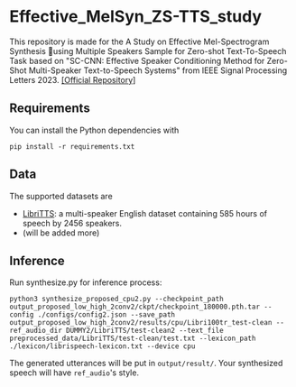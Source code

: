 # Effective_MelSyn_ZS-TTS_study
This repository is made for the A Study on Effective Mel-Spectrogram Synthesis using Multiple Speakers Sample for Zero-shot Text-To-Speech Task based on "SC-CNN: Effective Speaker Conditioning Method for Zero-Shot Multi-Speaker Text-to-Speech Systems" from IEEE Signal Processing Letters 2023. [[Official Repository]](https://github.com/hcy71o/SC-CNN/tree/SC-StyleSpeech)

## Requirements
You can install the Python dependencies with
```
pip install -r requirements.txt
```

## Data
The supported datasets are

- [LibriTTS](https://research.google/tools/datasets/libri-tts/): a multi-speaker English dataset containing 585 hours of speech by 2456 speakers.
- (will be added more)


## Inference
Run synthesize.py for inference process:
```
python3 synthesize_proposed_cpu2.py --checkpoint_path output_proposed_low_high_2conv2/ckpt/checkpoint_180000.pth.tar --config ./configs/config2.json --save_path output_proposed_low_high_2conv2/results/cpu/Libri100tr_test-clean --ref_audio_dir DUMMY2/LibriTTS/test-clean2 --text_file preprocessed_data/LibriTTS/test-clean/test.txt --lexicon_path ./lexicon/librispeech-lexicon.txt --device cpu
```
The generated utterances will be put in ``output/result/``. Your synthesized speech will have `ref_audio`'s style.

